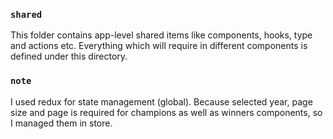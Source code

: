 ### `shared`

This folder contains app-level shared items like components, hooks, type and actions etc.
Everything which will require in different components is defined under this directory.

### `note`

I used redux for state management (global). Because selected year, page size and page is required for champions as well as
winners components, so I managed them in store. 
